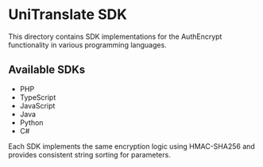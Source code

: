 # UniTranslate SDK

This directory contains SDK implementations for the AuthEncrypt functionality in various programming languages.

## Available SDKs
- PHP
- TypeScript
- JavaScript
- Java
- Python
- C#

Each SDK implements the same encryption logic using HMAC-SHA256 and provides consistent string sorting for parameters.
